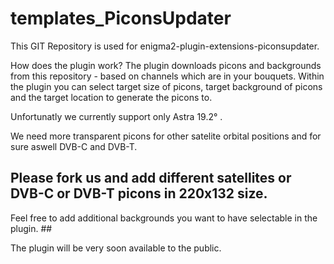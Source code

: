 templates_PiconsUpdater
=============================

This GIT Repository is used for enigma2-plugin-extensions-piconsupdater. 

How does the plugin work?
The plugin downloads picons and backgrounds from this repository - based on channels which are in your bouquets.
Within the plugin you can select target size of picons, target background of picons and the target location to generate the picons to.

Unfortunatly we currently support only Astra 19.2° . 

We need more transparent picons for other satelite orbital positions and for sure aswell DVB-C and DVB-T. 

## Please fork us and add different satellites or DVB-C or DVB-T picons in 220x132 size.
Feel free to add additional backgrounds you want to have selectable in the plugin. ##

The plugin will be very soon available to the public.
